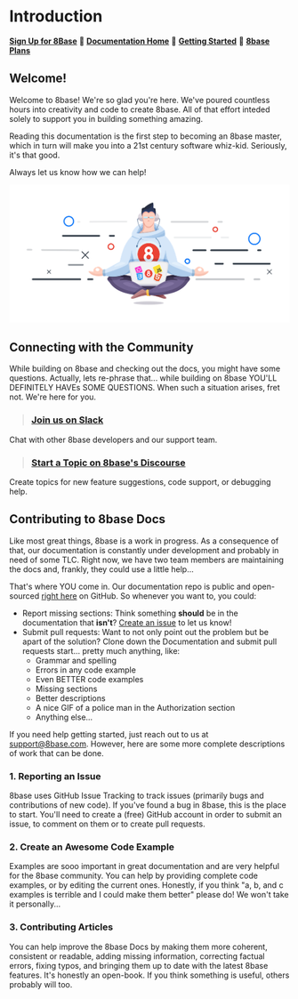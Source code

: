 # Introduction

[**Sign Up for 8Base**](https://auth.8base.com/login)	🤘	[**Documentation Home**](https://docs.8base.com)	📑	[**Getting Started**](https://docs.8base.com/getting-started/quick-start)	🚀	[**8base Plans**](https://www.8base.com/pricing)

## Welcome!

Welcome to 8base! We're so glad you're here. We've poured countless hours into creativity and code to create 8base. All of that effort inteded solely to support you in building something amazing.

Reading this documentation is the first step to becoming an 8base master, which in turn will make you into a 21st century software whiz-kid. Seriously, it's that good.

Always let us know how we can help!

![Zen Master](.gitbook/assets/zen-developer.png)

## Connecting with the Community

While building on 8base and checking out the docs, you might have some questions. Actually, lets re-phrase that... while building on 8base YOU'LL DEFINITELY HAVEs SOME QUESTIONS. When such a situation arises, fret not. We're here for you.

> ### [Join us on Slack](https://slack.8base.com/)  
  Chat with other 8base developers and our support team.  
  
> ### [Start a Topic on 8base's Discourse](https://community.8base.com)  
  Create topics for new feature suggestions, code support, or debugging help.  
  

## Contributing to 8base Docs

Like most great things, 8base is a work in progress. As a consequence of that, our documentation is constantly under development and probably in need of some TLC. Right now, we have two team members are maintaining the docs and, frankly, they could use a little help...

That's where YOU come in. Our documentation repo is public and open-sourced [right here](https://github.com/8base/documentation) on GitHub. So whenever you want to, you could:

* Report missing sections: Think something **should** be in the documentation that **isn't**? [Create an issue](https://github.com/8base/documentation/issues) to let us know!
* Submit pull requests: Want to not only point out the problem but be apart of the solution? Clone down the Documentation and submit pull requests start... pretty much anything, like:
	* Grammar and spelling
	* Errors in any code example
	* Even BETTER code examples
	* Missing sections
	* Better descriptions
	* A nice GIF of a police man in the Authorization section
	* Anything else...

If you need help getting started, just reach out to us at [support@8base.com](mailto:support@8base.com). However, here are some more complete descriptions of work that can be done.

### 1. Reporting an Issue
8base uses GitHub Issue Tracking to track issues (primarily bugs and contributions of new code). If you've found a bug in 8base, this is the place to start. You'll need to create a (free) GitHub account in order to submit an issue, to comment on them or to create pull requests.

### 2. Create an Awesome Code Example
Examples are sooo important in great documentation and are very helpful for the 8base community. You can help by providing complete code examples, or by editing the current ones. Honestly, if you think "a, b, and c examples is terrible and I could make them better" please do! We won't take it personally...

### 3. Contributing Articles
You can help improve the 8base Docs by making them more coherent, consistent or readable, adding missing information, correcting factual errors, fixing typos, and bringing them up to date with the latest 8base features. It's honestly an open-book. If you think something is useful, others probably will too.

